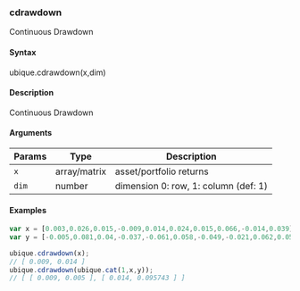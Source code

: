 ### cdrawdown

Continuous Drawdown


#### Syntax

ubique.cdrawdown(x,dim)


#### Description

Continuous Drawdown  



#### Arguments

|Params|Type|Description
|---------|----|-----------
|`x` | array/matrix | asset/portfolio returns
|`dim` | number | dimension 0: row, 1: column (def: 1)


#### Examples

```js
var x = [0.003,0.026,0.015,-0.009,0.014,0.024,0.015,0.066,-0.014,0.039];
var y = [-0.005,0.081,0.04,-0.037,-0.061,0.058,-0.049,-0.021,0.062,0.058];

ubique.cdrawdown(x);
// [ 0.009, 0.014 ]
ubique.cdrawdown(ubique.cat(1,x,y));
// [ [ 0.009, 0.005 ], [ 0.014, 0.095743 ] ]
```

